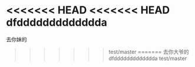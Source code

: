 <<<<<<< HEAD
<<<<<<< HEAD
dfddddddddddddda
=======
去你妹的
>>>>>>> test/master
=======
去你大爷的
dfddddddddddddda
>>>>>>> test/master

